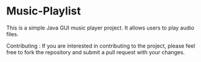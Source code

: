 # Music-Playlist
This is a simple Java GUI music player project. It allows users to play audio files. 

Contributing :
If you are interested in contributing to the project, please feel free to fork the repository and submit a pull request with your changes.
